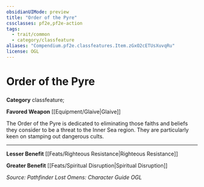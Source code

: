```yaml
---
obsidianUIMode: preview
title: "Order of the Pyre"
cssclasses: pf2e,pf2e-action
tags:
  - trait/common
  - category/classfeature
aliases: "Compendium.pf2e.classfeatures.Item.zGxO2cETUsXuvqRu"
license: OGL
---
```

# Order of the Pyre

### 

**Category** classfeature; 




**Favored Weapon** [[Equipment/Glaive|Glaive]]

The Order of the Pyre is dedicated to eliminating those faiths and beliefs they consider to be a threat to the Inner Sea region. They are particularly keen on stamping out dangerous cults.

* * *

**Lesser Benefit** [[Feats/Righteous Resistance|Righteous Resistance]]

**Greater Benefit** [[Feats/Spiritual Disruption|Spiritual Disruption]]

*Source: Pathfinder Lost Omens: Character Guide*
*OGL*